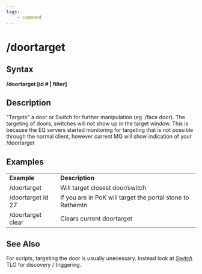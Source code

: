 ```yaml
---
tags:
    - command
---
```

# /doortarget

## Syntax

**/doortarget [id \# \| filter]**

## Description

"Targets" a door or Switch for further manipulation (eg. /face door). The targeting of doors, switches will not show up in the target window. This is because the EQ servers started monitoring for targeting that is not possible through the normal client, however current MQ will show indication of your /doortarget

## Examples

|  |  |
| :--- | :--- |
| **Example** | **Description** |
| /doortarget | Will target closest door/switch |
| /doortarget id 27 | If you are in PoK will target the portal stone to Rathemtn |
| /doortarget clear | Clears current doortarget |

## See Also

For scripts, targeting the door is usually unecessary.  Instead look at [_Switch_](../top-level-objects/tlo-switch.md) TLO for discovery / triggering.
